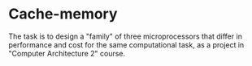 # Cache-memory
The task is to design a "family" of three microprocessors that differ in performance and cost for the same computational task, as a project in "Computer Architecture 2" course.
